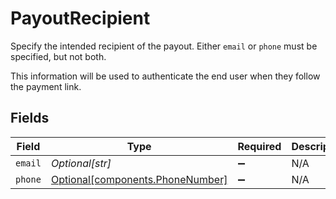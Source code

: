 # PayoutRecipient

Specify the intended recipient of the payout.
Either `email` or `phone` must be specified, but not both.

This information will be used to authenticate the end user when they follow the payment link.


## Fields

| Field                                                                      | Type                                                                       | Required                                                                   | Description                                                                | Example                                                                    |
| -------------------------------------------------------------------------- | -------------------------------------------------------------------------- | -------------------------------------------------------------------------- | -------------------------------------------------------------------------- | -------------------------------------------------------------------------- |
| `email`                                                                    | *Optional[str]*                                                            | :heavy_minus_sign:                                                         | N/A                                                                        | jordan.lee@classbooker.dev                                                 |
| `phone`                                                                    | [Optional[components.PhoneNumber]](../../models/components/phonenumber.md) | :heavy_minus_sign:                                                         | N/A                                                                        |                                                                            |